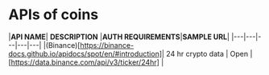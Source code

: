 # APIs of coins
|**API NAME**| **DESCRIPTION** |**AUTH REQUIREMENTS**|**SAMPLE URL**|
|---|---|---|---|---|
|(Binance)[https://binance-docs.github.io/apidocs/spot/en/#introduction]| 24 hr crypto data  | Open | [https://data.binance.com/api/v3/ticker/24hr] |
